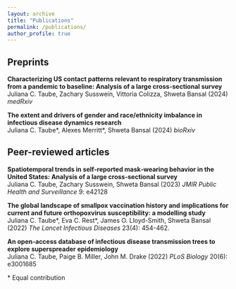 ```yaml
---
layout: archive
title: "Publications"
permalink: /publications/
author_profile: true
---
```


## Preprints

<b>Characterizing US contact patterns relevant to respiratory transmission from a pandemic to baseline: Analysis of a large cross-sectional survey</b> <br>
Juliana C. Taube, Zachary Susswein, Vittoria Colizza, Shweta Bansal (2024) <i> medRxiv </i> 
<br>
<a href="https://doi.org/10.1101/2024.04.26.24306450"><i class="fas fa-fw fa-link zoom" aria-hidden="true"></i></a>

<b>The extent and drivers of gender and race/ethnicity imbalance in infectious disease dynamics research</b> <br>
Juliana C. Taube\*, Alexes Merritt\*, Shweta Bansal (2024) <i> bioRxiv </i> 
<br>
<a href="https://doi.org/10.1101/2024.12.19.629420"><i class="fas fa-fw fa-link zoom" aria-hidden="true"></i></a>



## Peer-reviewed articles

<b>Spatiotemporal trends in self‑reported mask‑wearing behavior in the United States: Analysis of a large cross‑sectional survey</b> <br>
Juliana C. Taube, Zachary Susswein, Shweta Bansal (2023) <i> JMIR Public Health and Surveillance </i> 9: e42128
<br>
<a href="https://doi.org/10.2196/42128"><i class="fas fa-fw fa-link zoom" aria-hidden="true"></i></a> <a href="/files/masking.pdf"><i class="fas fa-fw fa-file-pdf zoom" aria-hidden="true"></i></a> <a href="https://github.com/bansallab/spatial_masking"><i class="fab fa-fw fa-github zoom" aria-hidden="true"></i></a>


<b>The global landscape of smallpox vaccination history and implications for current and future orthopoxvirus susceptibility: a modelling study</b> <br>
Juliana C. Taube\*, Eva C. Rest\*, James O. Lloyd-Smith, Shweta Bansal (2022) <i> The Lancet Infectious Diseases </i> 23(4): 454-462.
<br>
<a href="https://doi.org/10.1016/S1473-3099(22)00664-8"><i class="fas fa-fw fa-link zoom" aria-hidden="true"></i></a> <a href="/files/mpox.pdf"><i class="fas fa-fw fa-file-pdf zoom" aria-hidden="true"></i></a> <a href="https://github.com/bansallab/mpx_landscape"><i class="fab fa-fw fa-github zoom" aria-hidden="true"></i></a> 


<b>An open-access database of infectious disease transmission trees to explore superspreader epidemiology</b> <br>
Juliana C. Taube, Paige B. Miller, John M. Drake (2022) <i>PLoS Biology</i> 20(6): e3001685
<br>
<a href="https://doi.org/10.1371/journal.pbio.3001685"><i class="fas fa-fw fa-link zoom" aria-hidden="true"></i></a> <a href="/files/outbreak-trees.pdf"><i class="fas fa-fw fa-file-pdf zoom" aria-hidden="true"></i></a> <a href="https://github.com/DrakeLab/taube-transmission-trees"><i class="fab fa-fw fa-github zoom" aria-hidden="true"></i></a>

<!-- <a href="/files/outbreaktrees-preprint.pdf"><i class="fas fa-fw fa-file-pdf zoom" aria-hidden="true"></i></a> -->

<!-- <strong> Bronchiolitis hospitalizations in northern New England: Clues to disease prevention </strong> <br>
Wright PF, Hoen AG, Jarvis JD, Zens MS, Dade EF, Karagas MR, <strong> Taube JC</strong>, Brickley EB (2022) <i>Therapeutic Advances in Infectious Disease</i> 9: 1-11. <br> <a href="https://doi.org/10.1177/20499361221099447"><i class="fas fa-fw fa-link zoom" aria-hidden="true"></i></a> <a href="/files/bronchiolitis.pdf"><i class="fas fa-fw fa-file-pdf zoom" aria-hidden="true"></i></a> -->

\* Equal contribution

 

